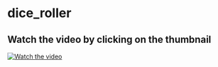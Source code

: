# dice_roller

## Watch the video by clicking on the thumbnail

[![Watch the video](https://github.com/user-attachments/assets/3a6c00a9-68bb-46ba-8213-0f5daa5d635f)](https://www.loom.com/share/389a76fcca1846cf94a07173de25e5ad?sid=02cdc206-c54b-4904-9e89-21573d122fd4)




